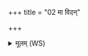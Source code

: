 +++
title = "02 मा विदन्"

+++
<details><summary>मूलम् (WS)</summary>

मा विदन् पर्यायिणो या आसीदन्ति दम्पती ।  
सुगेन दुर्गमतीतामप द्रान्त्वरातयः ॥ २ ॥
</details>